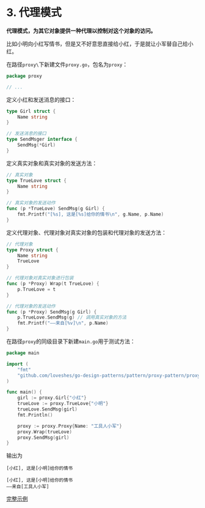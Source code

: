 # 3. 代理模式

**代理模式，为其它对象提供一种代理以控制对这个对象的访问。**

比如小明向小红写情书，但是又不好意思直接给小红，于是就让小军替自己给小红。

在路径`proxy\`下新建文件`proxy.go`，包名为`proxy`：

```go
package proxy

// ...
```

定义小红和发送消息的接口：

```go
type Girl struct {
	Name string
}

// 发送消息的接口
type SendMsger interface {
	SendMsg(*Girl)
}
```

定义真实对象和真实对象的发送方法：

```go
// 真实对象
type TrueLove struct {
	Name string
}

// 真实对象的发送动作
func (p *TrueLove) SendMsg(g Girl) {
	fmt.Printf("[%s], 这是[%s]给你的情书\n", g.Name, p.Name)
}
```

定义代理对象、代理对象对真实对象的包装和代理对象的发送方法：

```go
// 代理对象
type Proxy struct {
	Name string
	TrueLove
}

// 代理对象对真实对象进行包装
func (p *Proxy) Wrap(t TrueLove) {
	p.TrueLove = t
}

// 代理对象的发送动作
func (p *Proxy) SendMsg(g Girl) {
	p.TrueLove.SendMsg(g) // 调用真实对象的方法
	fmt.Printf("——来自[%v]\n", p.Name)
}
```

在路径`proxy`的同级目录下新建`main.go`用于测试方法：

```go
package main

import (
	"fmt"
	"github.com/loveshes/go-design-patterns/pattern/proxy-pattern/proxy"
)

func main() {
	girl := proxy.Girl{"小红"}
	trueLove := proxy.TrueLove{"小明"}
	trueLove.SendMsg(girl)
	fmt.Println()

	proxy := proxy.Proxy{Name: "工具人小军"}
	proxy.Wrap(trueLove)
	proxy.SendMsg(girl)
}
```

输出为

```
[小红], 这是[小明]给你的情书

[小红], 这是[小明]给你的情书
——来自[工具人小军]
```

[完整示例](proxy/proxy.go)

